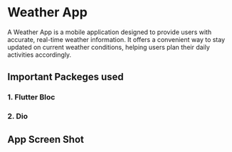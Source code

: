 # Weather App

A Weather App is a mobile application designed to provide users with accurate, real-time weather information. It offers a convenient way to stay updated on current weather conditions, helping users plan their daily activities accordingly.

## Important Packeges used

### 1. Flutter Bloc
### 2. Dio


## App Screen Shot